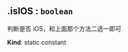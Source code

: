 <a name="module_miot/Host.isIOS"></a>

## .isIOS : <code>boolean</code>
判断是否 iOS，和上面那个方法二选一即可

**Kind**: static constant  
